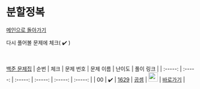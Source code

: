 # 분할정복

[메인으로 돌아가기](https://github.com/dmswldk28/baekjoon)

다시 풀어볼 문제에 체크( :heavy_check_mark: )

<br>


[백준 문제집](https://www.acmicpc.net/problemset?sort=ac_desc&algo=24)
|          순번          |        체크         |        문제 번호         |        문제 이름         |         난이도          |        풀이 링크         |
| :-----: | :-----: | :-----: | :-----: | :-----: | :-----: |
| 00 |  :heavy_check_mark:  | <a href="https://www.acmicpc.net/problem/1629" target="_blank">1629</a> | <a href="https://www.acmicpc.net/problem/1629" target="_blank">곱셈</a> | <img height="25px" width="25px" src="https://static.solved.ac/tier_small/10.svg"/> | <a href="./../DivideAndConquer/S1_1629.java">바로가기</a> |